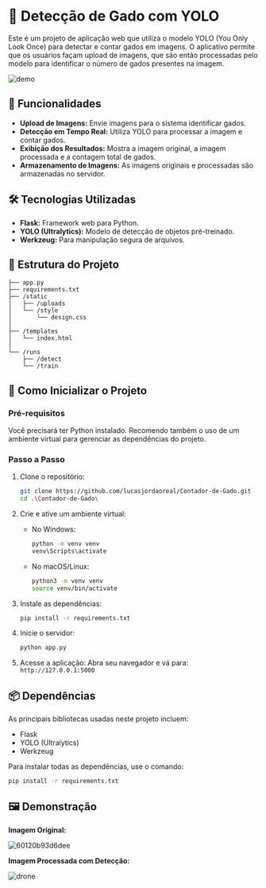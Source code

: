 
# 🐄 Detecção de Gado com YOLO

Este é um projeto de aplicação web que utiliza o modelo YOLO (You Only Look Once) para detectar e contar gados em imagens. O aplicativo permite que os usuários façam upload de imagens, que são então processadas pelo modelo para identificar o número de gados presentes na imagem.

![demo](https://github.com/user-attachments/assets/ead07a7f-bd37-4fb5-ae43-1487b1fac1e4)


## 🚀 Funcionalidades

- **Upload de Imagens:** Envie imagens para o sistema identificar gados.
- **Detecção em Tempo Real:** Utiliza YOLO para processar a imagem e contar gados.
- **Exibição dos Resultados:** Mostra a imagem original, a imagem processada e a contagem total de gados.
- **Armazenamento de Imagens:** As imagens originais e processadas são armazenadas no servidor.

## 🛠️ Tecnologias Utilizadas

- **Flask:** Framework web para Python.
- **YOLO (Ultralytics):** Modelo de detecção de objetos pré-treinado.
- **Werkzeug:** Para manipulação segura de arquivos.

## 📁 Estrutura do Projeto

```
├── app.py                  
├── requirements.txt         
├── /static                  
│   ├── /uploads            
│   └── /style              
│       └── design.css      
│
├── /templates               
│   └── index.html           
│
└── /runs                   
    ├── /detect              
    └── /train             
```

## 🔧 Como Inicializar o Projeto

### Pré-requisitos

Você precisará ter Python instalado. Recomendo também o uso de um ambiente virtual para gerenciar as dependências do projeto.

### Passo a Passo

1. Clone o repositório:
    ```bash
    git clone https://github.com/lucasjordaoreal/Contador-de-Gado.git
    cd .\Contador-de-Gado\
    ```

2. Crie e ative um ambiente virtual:
    - No Windows:
      ```bash
      python -m venv venv
      venv\Scripts\activate
      ```
    - No macOS/Linux:
      ```bash
      python3 -m venv venv
      source venv/bin/activate
      ```

3. Instale as dependências:
    ```bash
    pip install -r requirements.txt
    ```

4. Inicie o servidor:
    ```bash
    python app.py
    ```

5. Acesse a aplicação:
    Abra seu navegador e vá para:  
    `http://127.0.0.1:5000`

## 📦 Dependências

As principais bibliotecas usadas neste projeto incluem:

- Flask
- YOLO (Ultralytics)
- Werkzeug

Para instalar todas as dependências, use o comando:
```bash
pip install -r requirements.txt
```

## 🖼️ Demonstração

**Imagem Original:**

![60120b93d6dee](https://github.com/user-attachments/assets/840ac7e0-2f0a-40a3-b2b4-ac2d024e15c7)

**Imagem Processada com Detecção:**

![drone](https://github.com/user-attachments/assets/a8d8c88c-5523-499c-a5cf-59f0dab9df9a)
